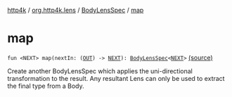 [http4k](../../index.md) / [org.http4k.lens](../index.md) / [BodyLensSpec](index.md) / [map](./map.md)

# map

`fun <NEXT> map(nextIn: (`[`OUT`](index.md#OUT)`) -> `[`NEXT`](map.md#NEXT)`): `[`BodyLensSpec`](index.md)`<`[`NEXT`](map.md#NEXT)`>` [(source)](https://github.com/http4k/http4k/blob/master/http4k-core/src/main/kotlin/org/http4k/lens/body.kt#L56)

Create another BodyLensSpec which applies the uni-directional transformation to the result. Any resultant Lens can only be
used to extract the final type from a Body.

